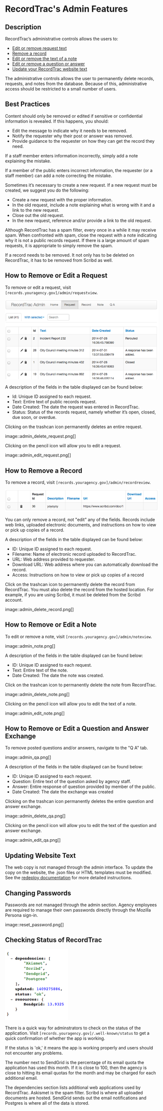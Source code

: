 # RecordTrac's Admin Features

## Description 

RecordTrac’s administrative controls allows the users to:

* [Edit or remove request text](#how-to-remove-or-edit-a-request)
* [Remove a record](#how-to-remove-a-record)
* [Edit or remove the text of a note](#how-to-remove-or-edit-a-note)
* [Edit or remove a question or answer](#how-to-remove-or-edit-a-question-and-answer-exchange)
* [Update your RecordTrac website text](#updating-website-text)

The administrative controls allows the user to permanently delete records, requests, and notes from the database. Because of this, administrative access should be restricted to a small number of users. 


## Best Practices

Content should only be removed or edited if sensitive or confidential information is revealed. If this happens, you should:

* Edit the message to indicate why it needs to be removed. 
* Notify the requester why their post or answer was removed.
* Provide guidance to the requester on how they can get the record they need. 

If a staff member enters information incorrectly, simply add a note explaining the mistake. 

If a member of the public enters incorrect information,  the requester (or a staff member) can add a note correcting the mistake. 

Sometimes it’s necessary to create a new request. If a new request must be created, we suggest you do the following:

* Create a new request with the proper information.
* In the old request, include a note explaining what is wrong with it and a link to the new request.
* Close out the old request.
* In the new request, reference and/or provide a link to the old request. 

Although RecordTrac has a spam filter, every once in a while it may receive spam. When confronted with spam, close the request with a note indicating why it is not a public records request.  If there is a large amount of spam requests, it is appropriate to simply remove the spam. 

If a record needs to be removed. It not only has to be deleted on RecordTrac, it has to be removed from Scribd as well. 

## How to Remove or Edit a Request

To remove or edit a request, visit `[records.youragency.gov]/admin/requestview`. 

![admin_edit_request](/readme/images/admin_edit_request.png "admin_edit_request")

A description of the fields in the table displayed can be found below:

* Id: Unique ID assigned to each request.
* Text: Entire text of public records request.
* Date Created: The date the request was entered in RecordTrac.
* Status: Status of the records request, namely whether it’s open, closed, due soon, or overdue.

Clicking on the trashcan icon permanently deletes an entire request.

image::admin_delete_request.png[]

Clicking on the pencil icon will allow you to edit a request. 

image::admin_edit_request.png[]

## How to Remove a Record

To remove a record, visit `[records.youragency.gov]/admin/recordreview`.

![admin_remove_record](/readme/images/admin_remove_record.png "admin_remove_record")

You can only remove a record, not "edit" any of the fields.  Records include web links, uploaded electronic documents, and instructions on how to view or pick up copies of a record. 

A description of the fields in the table displayed can be found below:

* ID: Unique ID assigned to each request.
* Filename: Name of electronic record uploaded to RecordTrac. 
* URL: Web address provided to requester.
* Download URL: Web address where you can automatically download the record. 
* Access: Instructions on how to view or pick up copies of a record

Click on the trashcan icon to permanently delete the record from RecordTrac. You must also delete the record from the hosted location.  For example, if you are using Scribd, it must be deleted from the Scribd account.  

image::admin_delete_record.png[]

## How to Remove or Edit a Note

To edit or remove a note, visit `[records.youragency.gov]/admin/noteview`.

image::admin_note.png[]

A description of the fields in the table displayed can be found below:

* ID: Unique ID assigned to each request.
* Text: Entire text of the note.
* Date Created: The date the note was created. 

Click on the trashcan icon to permanently delete the note from RecordTrac. 

image::admin_delete_note.png[]

Clicking on the pencil icon will allow you to edit the text of a note.

image::admin_edit_note.png[]

## How to Remove or Edit a Question and Answer Exchange

To remove posted questions and/or answers, navigate to the "Q A" tab.

image::admin_qa.png[]

A description of the fields in the table displayed can be found below:

* ID: Unique ID assigned to each request.
* Question: Entire text of the question asked by agency staff.
* Answer: Entire response of question provided by member of the public. 
* Date Created: The date the exchange was created

Clicking on the trashcan icon permanently deletes the entire question and answer exchange.

image::admin_delete_qa.png[]

Clicking on the pencil icon will allow you to edit the text of the question and answer exchange. 

image::admin_edit_qa.png[]


## Updating Website Text

The web copy is not managed through the admin interface. To update the copy on the website, the .json files or HTML templates must be modified.  See the [redeploy documentation](/readme/redeploy.md) for more detailed instructions.


## Changing Passwords

Passwords are not managed through the admin section. Agency employees are required to manage their own passwords directly through the Mozilla Persona sign-in.

image::reset_password.png[]


## Checking Status of RecordTrac

![status](/readme/images/status.png "status")

There is a quick way for adminstrators to check on the status of the application. Visit `[records.youragency.gov]/.well-known/status` to get a quick confirmation of whether the app is working.

If the status is 'ok,' it means the app is working properly and users should not encounter any problems.

The number next to SendGrid is the percentage of its email quota the application has used this month. If it is close to 100, then the agency is close to hitting its email quotas for the month and may be charged for each additional email. 

The dependencies section lists additional web applications used by RecordTrac. Askismet is the spam filter. Scribd is where all uploaded documents are hosted. SendGrid sends out the email notifications and Postgres is where all of the data is stored. 

